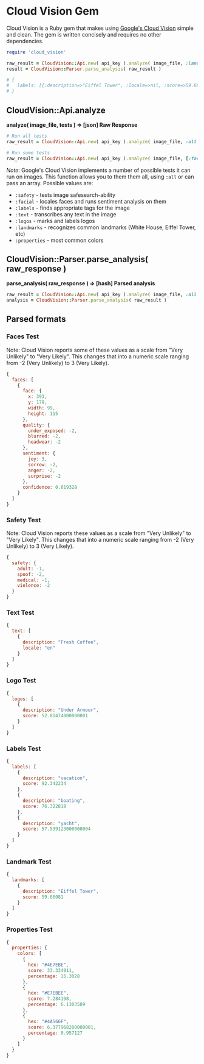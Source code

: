 # Cloud Vision Gem

Cloud Vision is a Ruby gem that makes using [Google's Cloud Vision](https://cloud.google.com/vision/) simple and clean. The gem is written concisely and requires no other dependencies.

```ruby
require 'cloud_vision'

raw_result = CloudVision::Api.new( api_key ).analyze( image_file, :landmarks )
result = CloudVision::Parser.parse_analysis( raw_result )

# {
#   labels: [{:description=>"Eiffel Tower", :locale=>nil, :score=>59.66081}]
# }
```

## CloudVision::Api.analyze
**analyze( image_file, tests ) => [json] Raw Response**

```ruby
# Run all tests
raw_result = CloudVision::Api.new( api_key ).analyze( image_file, :all )

# Run some tests
raw_result = CloudVision::Api.new( api_key ).analyze( image_file, [:faces, :labels] )
```

*Note*: Google's Cloud Vision implements a number of possible tests it can run on images. This function allows you to them them all, using `:all` or can pass an array. Possible values are:

- `:safety` - tests image safesearch-ability
- `:facial` - locales faces and runs sentiment analysis on them
- `:labels` - finds appropriate tags for the image
- `:text` - transcribes any text in the image
- `:logos` - marks and labels logos
- `:landmarks` - recognizes common landmarks (White House, Eiffel Tower, etc)
- `:properties` - most common colors

## CloudVision::Parser.parse_analysis( raw_response )
**parse_analysis( raw_response ) => [hash] Parsed analysis**

```ruby
raw_result = CloudVision::Api.new( api_key ).analyze( image_file, :all )
analysis = CloudVision::Parser.parse_analysis( raw_result )
```

## Parsed formats
### Faces Test
Note: Cloud Vision reports some of these values as a scale from "Very Unlikely" to "Very Likely". This changes that into a numeric scale ranging from -2 (Very Unlikely) to 3 (Very Likely).
```javascript
{
  faces: [
    {
      face: {
        x: 393,
        y: 179,
        width: 99,
        height: 115
      },
      quality: {
        under_exposed: -2,
        blurred: -2,
        headwear: -2
      },
      sentiment: {
        joy: 3,
        sorrow: -2,
        anger: -2,
        surprise: -2
      },
      confidence: 0.619328
    }
  ]
}
```

### Safety Test
Note: Cloud Vision reports these values as a scale from "Very Unlikely" to "Very Likely". This changes that into a numeric scale ranging from -2 (Very Unlikely) to 3 (Very Likely).
```javascript
{
  safety: {
    adult: -1,
    spoof: -2,
    medical: -1,
    violence: -2
  }
}
```

### Text Test
```javascript
{
  text: [
    {
      description: "Fresh Coffee",
      locale: "en"
    }
  ]
}
```

### Logo Test
```javascript
{
  logos: [
    {
      description: "Under Armour",
      score: 52.81474000000001
    }
  ]
}
```

### Labels Test
```javascript
{
  labels: [
    {
      description: "vacation",
      score: 92.342234
    },
    {
      description: "boating",
      score: 76.322818
    },
    {
      description: "yacht",
      score: 57.539123000000004
    }
  ]
}
```

### Landmark Test
```javascript
{
  landmarks: [
    {
      description: "Eiffel Tower",
      score: 59.66081
    }
  ]
}
```

### Properties Test
```javascript
{
  properties: {
    colors: [
      {
        hex: "#4E7EBE", 
        score: 33.334911, 
        percentage: 16.3028
      },
      {
        hex: "#E7EBEE", 
        score: 7.284198, 
        percentage: 6.1303589
      },
      {
        hex: "#4A566F", 
        score: 6.377968200000001, 
        percentage: 0.957127
      }
    ]
  }
}
```

